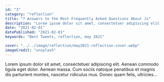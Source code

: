 ```yaml
---
id: "3"
category: "reflection"
title: "7 Answers to the Most Frequently Asked Questions About Js"
description: "Lorem ipsum dolor sit amet, consectetuer adipiscing elit. Aenean commodo ligula eget dolor."
date: "2021-02-01"
datePublished: "2021-02-01"
keywords: "Best Tweets, reflection, may 2021"

cover: "../../image/reflection/may2021-reflection-cover.webp"
imageCredit: "unsplash"
---
```


Lorem ipsum dolor sit amet, consectetuer adipiscing elit. Aenean commodo ligula eget dolor. Aenean massa. Cum sociis natoque penatibus et magnis dis parturient montes, nascetur ridiculus mus. Donec quam felis, ultricies...
